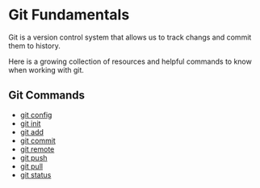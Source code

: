 # Git Fundamentals

Git is a version control system that allows us to track changs and commit them to history.

Here is a growing collection of resources and helpful commands to know when working with git.

## Git Commands 
- [git config](./commands/Config.md)
- [git init](./commands/Init.md)
- [git add](./commands/Add.md)
- [git commit](./commands/Commit.md)
- [git remote](./commands/Remote.md)
- [git push](./commands/Push.md)
- [git pull](./commands/Pull.md)
- [git status](./commands/Status.md)